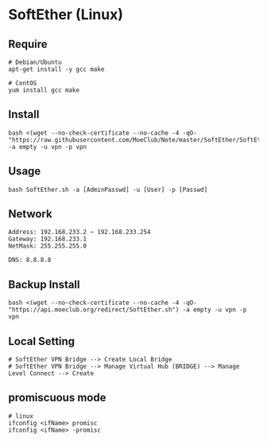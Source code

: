 # SoftEther (Linux)

## Require
```
# Debian/Ubuntu
apt-get install -y gcc make

# CentOS
yum install gcc make
```

## Install
```
bash <(wget --no-check-certificate --no-cache -4 -qO- "https://raw.githubusercontent.com/MoeClub/Note/master/SoftEther/SoftEther.sh") -a empty -u vpn -p vpn

```

## Usage
```
bash SoftEther.sh -a [AdminPasswd] -u [User] -p [Passwd]
```

## Network
```
Address: 192.168.233.2 ~ 192.168.233.254
Gateway: 192.168.233.1
NetMask: 255.255.255.0

DNS: 8.8.8.8
```

## Backup Install
```
bash <(wget --no-check-certificate --no-cache -4 -qO- "https://api.moeclub.org/redirect/SoftEther.sh") -a empty -u vpn -p vpn

```

## Local Setting
```
# SoftEther VPN Bridge --> Create Local Bridge
# SoftEther VPN Bridge --> Manage Virtual Hub (BRIDGE) --> Manage Level Connect --> Create

```

## promiscuous mode
```
# linux
ifconfig <ifName> promisc
ifconfig <ifName> -promisc


```
